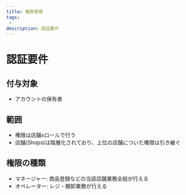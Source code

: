 ```yaml
---
title: 権限管理
tags:
 -
description: 認証要件
---
```


# 認証要件

## 付与対象
- アカウントの保有者

## 範囲
- 権限は店舗xロールで行う
- 店舗(Shops)は階層化されており、上位の店舗についた権限は引き継ぐ

## 権限の種類
- マネージャー: 商品登録などの当該店舗業務全般が行える
- オペレーター: レジ・棚卸業務が行える

